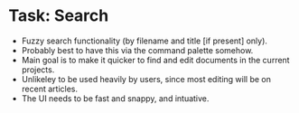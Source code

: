 # Task: Search

- Fuzzy search functionality (by filename and title [if present] only).
- Probably best to have this via the command palette somehow.
- Main goal is to make it quicker to find and edit documents in the current projects.
- Unlikeley to be used heavily by users, since most editing will be on recent articles.
- The UI needs to be fast and snappy, and intuative.
